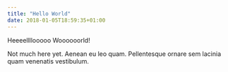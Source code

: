 ```yaml
---
title: "Hello World"
date: 2018-01-05T18:59:35+01:00
---
```


Heeeellllooooo Woooooorld!

Not much here yet. Aenean eu leo quam. Pellentesque ornare sem lacinia quam venenatis vestibulum.